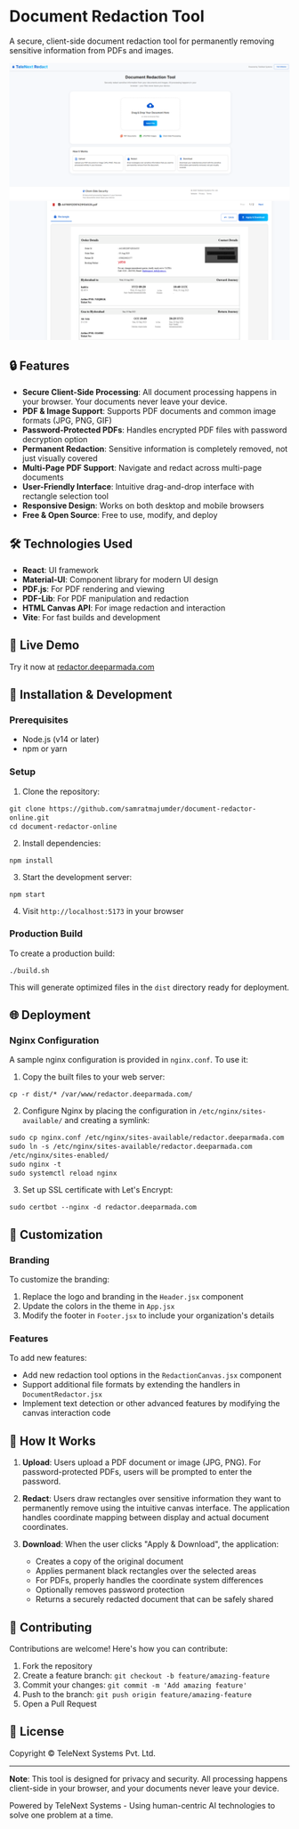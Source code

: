 # Document Redaction Tool

A secure, client-side document redaction tool for permanently removing sensitive information from PDFs and images.

![Document Redaction Tool](./screenshot2.png)
![Document Redaction Tool](./screenshot.png)

## 🔒 Features

- **Secure Client-Side Processing**: All document processing happens in your browser. Your documents never leave your device.
- **PDF & Image Support**: Supports PDF documents and common image formats (JPG, PNG, GIF)
- **Password-Protected PDFs**: Handles encrypted PDF files with password decryption option
- **Permanent Redaction**: Sensitive information is completely removed, not just visually covered
- **Multi-Page PDF Support**: Navigate and redact across multi-page documents
- **User-Friendly Interface**: Intuitive drag-and-drop interface with rectangle selection tool
- **Responsive Design**: Works on both desktop and mobile browsers
- **Free & Open Source**: Free to use, modify, and deploy

## 🛠️ Technologies Used

- **React**: UI framework
- **Material-UI**: Component library for modern UI design
- **PDF.js**: For PDF rendering and viewing
- **PDF-Lib**: For PDF manipulation and redaction
- **HTML Canvas API**: For image redaction and interaction
- **Vite**: For fast builds and development

## 🚀 Live Demo

Try it now at [redactor.deeparmada.com](https://redactor.deeparmada.com)

## 🧰 Installation & Development

### Prerequisites

- Node.js (v14 or later)
- npm or yarn

### Setup

1. Clone the repository:
```
git clone https://github.com/samratmajumder/document-redactor-online.git
cd document-redactor-online
```

2. Install dependencies:
```
npm install
```

3. Start the development server:
```
npm start
```

4. Visit `http://localhost:5173` in your browser

### Production Build

To create a production build:

```
./build.sh
```

This will generate optimized files in the `dist` directory ready for deployment.

## 🌐 Deployment

### Nginx Configuration

A sample nginx configuration is provided in `nginx.conf`. To use it:

1. Copy the built files to your web server:
```
cp -r dist/* /var/www/redactor.deeparmada.com/
```

2. Configure Nginx by placing the configuration in `/etc/nginx/sites-available/` and creating a symlink:
```
sudo cp nginx.conf /etc/nginx/sites-available/redactor.deeparmada.com
sudo ln -s /etc/nginx/sites-available/redactor.deeparmada.com /etc/nginx/sites-enabled/
sudo nginx -t
sudo systemctl reload nginx
```

3. Set up SSL certificate with Let's Encrypt:
```
sudo certbot --nginx -d redactor.deeparmada.com
```

## 🔧 Customization

### Branding

To customize the branding:

1. Replace the logo and branding in the `Header.jsx` component
2. Update the colors in the theme in `App.jsx`
3. Modify the footer in `Footer.jsx` to include your organization's details

### Features

To add new features:

- Add new redaction tool options in the `RedactionCanvas.jsx` component
- Support additional file formats by extending the handlers in `DocumentRedactor.jsx`
- Implement text detection or other advanced features by modifying the canvas interaction code

## 📝 How It Works

1. **Upload**: Users upload a PDF document or image (JPG, PNG). For password-protected PDFs, users will be prompted to enter the password.

2. **Redact**: Users draw rectangles over sensitive information they want to permanently remove using the intuitive canvas interface. The application handles coordinate mapping between display and actual document coordinates.

3. **Download**: When the user clicks "Apply & Download", the application:
   - Creates a copy of the original document
   - Applies permanent black rectangles over the selected areas
   - For PDFs, properly handles the coordinate system differences
   - Optionally removes password protection
   - Returns a securely redacted document that can be safely shared

## 🤝 Contributing

Contributions are welcome! Here's how you can contribute:

1. Fork the repository
2. Create a feature branch: `git checkout -b feature/amazing-feature`
3. Commit your changes: `git commit -m 'Add amazing feature'`
4. Push to the branch: `git push origin feature/amazing-feature`
5. Open a Pull Request

## 📜 License

Copyright © TeleNext Systems Pvt. Ltd.

---

**Note**: This tool is designed for privacy and security. All processing happens client-side in your browser, and your documents never leave your device.

Powered by TeleNext Systems - Using human-centric AI technologies to solve one problem at a time.
